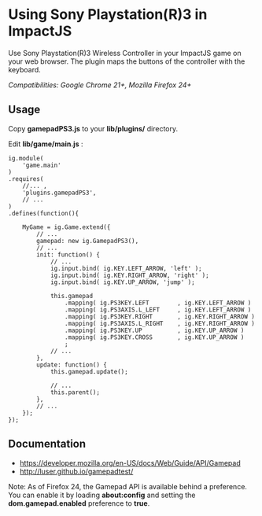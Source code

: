 Using Sony Playstation(R)3 in ImpactJS
====================================== 

Use Sony Playstation(R)3 Wireless Controller in your ImpactJS game on your web browser. The plugin maps the buttons of the controller with the keyboard.

*Compatibilities: Google Chrome 21+, Mozilla Firefox 24+*

Usage
-----
Copy **gamepadPS3.js** to your **lib/plugins/** directory.

Edit **lib/game/main.js** :
```
ig.module( 
	'game.main'
)
.requires(
	//... ,
	'plugins.gamepadPS3',
	// ...
)
.defines(function(){

	MyGame = ig.Game.extend({
		// ...
		gamepad: new ig.GamepadPS3(),
		// ...
		init: function() {
			// ...
			ig.input.bind( ig.KEY.LEFT_ARROW, 'left' );
			ig.input.bind( ig.KEY.RIGHT_ARROW, 'right' );
			ig.input.bind( ig.KEY.UP_ARROW, 'jump' );
		
			this.gamepad
				.mapping( ig.PS3KEY.LEFT		, ig.KEY.LEFT_ARROW )
				.mapping( ig.PS3AXIS.L_LEFT		, ig.KEY.LEFT_ARROW )
				.mapping( ig.PS3KEY.RIGHT		, ig.KEY.RIGHT_ARROW )
				.mapping( ig.PS3AXIS.L_RIGHT	, ig.KEY.RIGHT_ARROW )
				.mapping( ig.PS3KEY.UP			, ig.KEY.UP_ARROW )
				.mapping( ig.PS3KEY.CROSS		, ig.KEY.UP_ARROW )
				;
			// ...
		},
		update: function() {
			this.gamepad.update();
		
			// ...
			this.parent();
		},
		// ...
	});
});
```

Documentation
-------------
* https://developer.mozilla.org/en-US/docs/Web/Guide/API/Gamepad
* http://luser.github.io/gamepadtest/

Note: As of Firefox 24, the Gamepad API is available behind a preference. You can enable it by loading **about:config** and setting the **dom.gamepad.enabled** preference to **true**.


